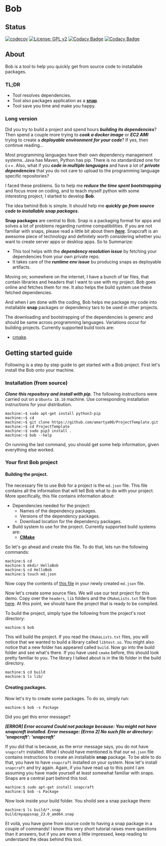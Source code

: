 # **Bob**
## Status
[![codecov](https://codecov.io/gh/amartya00/ProjectTemplate/branch/master/graph/badge.svg)](https://codecov.io/gh/amartya00/ProjectTemplate)
[![License: GPL v2](https://img.shields.io/badge/License-GPL%20v2-blue.svg)](https://www.gnu.org/licenses/old-licenses/gpl-2.0.en.html)
[![Codacy Badge](https://api.codacy.com/project/badge/Grade/064fff2537d14417a2fb2a83fc4e900f)](https://www.codacy.com/app/amartya00/ProjectTemplate?utm_source=github.com&amp;utm_medium=referral&amp;utm_content=amartya00/ProjectTemplate&amp;utm_campaign=Badge_Grade)
[![Codacy Badge](https://api.codacy.com/project/badge/Coverage/064fff2537d14417a2fb2a83fc4e900f)](https://www.codacy.com/app/amartya00/ProjectTemplate?utm_source=github.com&utm_medium=referral&utm_content=amartya00/ProjectTemplate&utm_campaign=Badge_Coverage)

## About

Bob is a tool to help you quickly get from source code to installable packages.

### TL;DR
  - Tool resolves dependencies.
  - Tool also packages application as a [**snap**](https://snapcraft.io/).
  - Tool save you time and make you happy.

### Long version
Did you try to build a project and spend hours ***building its dependencies***? Then spend a couple more trying to ***cook a docker image*** or ***EC2 AMI*** trying to create a ***deployable environment for your code***? If yes, then continue reading...

Most programming languages have their own dependency management systems. Java has Maven, Python has pip. There is no standardized one for c++. Also, what if you ***code in multiple languages*** and have a lot of ***private dependencies*** that you do not care to upload to the programming language specific repositories?

I faced these problems. So to help me ***reduce the time spent bootstrapping*** and focus more on coding, and to teach myself python with some interesting project, I started to develop **Bob**.

The idea behind Bob is simple. It should help me ***quickly go from source code to installable snap packages***.

**Snap packages** are central to Bob. Snap is a packaging format for apps and solves a lot of problems regarding runtime compatibilities. If you are not familiar with snaps, please read a little bit about them [***here***](https://snapcraft.io/). Snapcraft is an awesome piece of technology and definitely worth considering whether you want to create server apps or desktop apps. So to Summarize:
  - This tool helps with the ***dependency resolution issue*** by fetching your dependencies from your own private repo.
  - It takes care of the ***runtime env issue*** bu producing snaps as deployable artifacts.

Moving on; somewhere on the internet, I have a bunch of tar files, that contain libraries and headers that I want to use with my project. Bob goes online and fetches them for me. It also helps the build system use these fetched dependencies. 

And when I  am done with the coding, Bob helps me package my code into installable **snap** packages or dependency tars to be used in other projects.  

The downloading and bootstrapping of the dependencies is generic and should be same across programming languages.
Variations occur for building projects. Currently supported build tools are:
  - [cmake](https://cmake.org/).
  
 ## Getting started guide
Following is a step by step guide to get started with a Bob project. First let's install the Bob onto your machine.

### Installation (from source)
***Clone this repository and install with pip.*** The following instructions were carried out on a ```Ubuntu 18.10``` machine. Use corresponding installation instructions for your distribution.

```console
machine:~$ sudo apt-get install python3-pip
machine:~$ cd
machine:~$ git clone https://github.com/amartya00/ProjectTemplate.git
machine:~$ cd ProjectTemplate
machine:~$ sudo pip3 install .
machine:~$ bob --help
```
On running the last command, you should get some help information, given everything else worked.

### Your first Bob project
#### Building the project.
The necessary file to use Bob for a project is the ```md.json``` file. This file contains all the information that will tell Bob what to do with your project. More specifically, this file contains information about:
  - Dependencies needed for the project:
    - Names of the dependency packages.
    - Versions of the dependency packages.
    - Download location for the dependency packages.
  - Build system to use for the project. Currently supported build systems are:
    - [**CMake**](https://cmake.org/)

So let's go ahead and create this file. To do that, lets run the following commands:
```console
machine:$ cd
machine:$ mkdir HelloBob
machine:$ cd HelloBob
machine:$ touch md.json
```

Now copy the contents of [this file](https://github.com/amartya00/ProjectTemplate/blob/master/tst/steps/data/md.json) in your newly created ```md.json``` file. 

Now let's create some source files. We will use our test project for this demo. Copy over the ```headers```, ```lib``` folders and the ```CMakeLists.txt``` file from [here](https://github.com/amartya00/ProjectTemplate/tree/master/tst/steps/data). At this point, we should have the project that is ready to be compiled.

To build the project, simply type the following from the project's root directory:
```console
machine:$ bob
```

This will build the project. If you read the ```CMakeLists.txt``` files, you will notice that we wanted to build a library called ```libtest.so```. You might also notice that a new folder has appeared called ```build```. Now go into the build folder and see what's there. If you have used ```cmake``` before, this should look pretty familiar to you. The library I talked about is in the lib folder in the build directory.

```console
machine:$ cd build
machine:$ ls lib/
```

#### Creating packages.
Now let's try to create some packages. To do so, simply run:
```console
machine:$ bob -s Package
```

Did you get this error message?

***[ERROR] Error occured Could not package because: You might not have snapcraft installed. Error message: [Errno 2] No such file or directory: 'snapcraft': 'snapcraft'***

If you did that is because, as the error message says, you do not have ```snapcraft``` installed. What I should have mentioned is that our ```md.json``` file contains instructions to create an installable **snap** package. To be able to do that, you have to have ```snapcraft``` installed on your system. Now let's install ```snapcraft``` and try again. Again, if you have read up to this point I am assuming you have made yourself at least somewhat familiar with snaps. Snaps are a central part behind this tool.

```console
machine:$ sudo apt-get install snapcraft
machine:$ bob -s Package
```

Now look inside your build folder. You shoild see a snap package there:

```console
machine:$ ls build/*.snap
build/myappsnap_23.0_amd64.snap
```

Et voilà, you have gone from source code to having a snap package in a couple of commands! I know this very short tutorial raises more questions than it answers, but if you are even a little impressed, keep reading to understand the ideas behind this tool.
  

